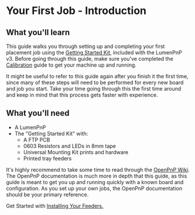 # Your First Job - Introduction

## What you'll learn

This guide walks you through setting up and completing your first placement job using the [Getting Started Kit](https://opulo.io/products/getting-started-kit), included with the LumenPnP v3. Before going through this guide, make sure you've completed the [Calibration](../calibration/index.md) guide to get your machine up and running.

It might be useful to refer to this guide again after you finish it the first time, since many of these steps will need to be performed for every new board and job you start. Take your time going through this the first time around and keep in mind that this process gets faster with experience.

## What you'll need

- A LumenPnP
- The "Getting Started Kit" with:
  - A FTP PCB
  - 0603 Resistors and LEDs in 8mm tape
  - Universal Mounting Kit prints and hardware
  - Printed tray feeders

It's highly recommend to take some time to read through the [OpenPnP Wiki](https://github.com/openpnp/openpnp/wiki/User-Manual). The OpenPnP documentation is much more in depth that this guide, as this guide is meant to get you up and running quickly with a known board and configuration. As you set up your own jobs, the OpenPnP documentation should be your primary reference.

Get Started with [Installing Your Feeders.](1-installing-the-feeders/index.md)

